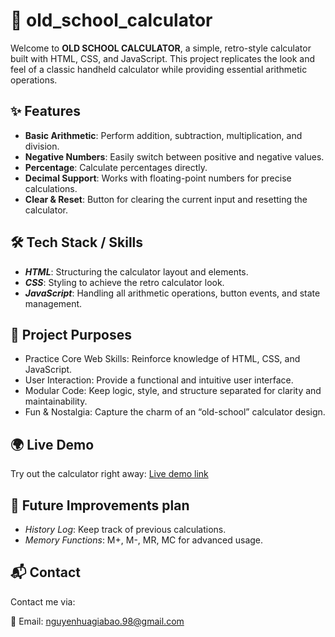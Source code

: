 # 🧮 old_school_calculator

Welcome to **OLD SCHOOL CALCULATOR**, a simple, retro-style calculator built with HTML, CSS, and JavaScript. This project replicates the look and feel of a classic handheld calculator while providing essential arithmetic operations.

## ✨ Features

-   **Basic Arithmetic**: Perform addition, subtraction, multiplication, and division.
-   **Negative Numbers**: Easily switch between positive and negative values.
-   **Percentage**: Calculate percentages directly.
-   **Decimal Support**: Works with floating-point numbers for precise calculations.
-   **Clear & Reset**: Button for clearing the current input and resetting the calculator.

## 🛠️ Tech Stack / Skills

-   **_HTML_**: Structuring the calculator layout and elements.
-   **_CSS_**: Styling to achieve the retro calculator look.
-   **_JavaScript_**: Handling all arithmetic operations, button events, and state management.

## 🎯 Project Purposes

-   Practice Core Web Skills: Reinforce knowledge of HTML, CSS, and JavaScript.
-   User Interaction: Provide a functional and intuitive user interface.
-   Modular Code: Keep logic, style, and structure separated for clarity and maintainability.
-   Fun & Nostalgia: Capture the charm of an “old-school” calculator design.

## 🌍 Live Demo

Try out the calculator right away: [Live demo link](https://yuemoon3773.github.io/old_school_calculator/)

## 🚀 Future Improvements plan

-   _History Log_: Keep track of previous calculations.
-   _Memory Functions_: M+, M-, MR, MC for advanced usage.

## 📬 Contact

Contact me via:

💌 Email: [nguyenhuagiabao.98@gmail.com](nguyenhuagiabao.98@gmail.com)
